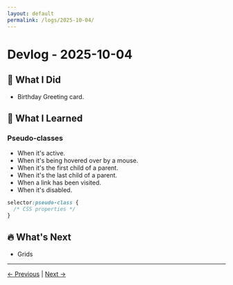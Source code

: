```yaml
---
layout: default
permalink: /logs/2025-10-04/
---
```


# Devlog - 2025-10-04

## 🚀 What I Did

- Birthday Greeting card.

## 🧠 What I Learned

### Pseudo-classes

- When it's active.
- When it's being hovered over by a mouse.
- When it's the first child of a parent.
- When it's the last child of a parent.
- When a link has been visited.
- When it's disabled.

```css
selector:pseudo-class {
  /* CSS properties */
}
```

## 🔥 What's Next

- Grids

---

[← Previous]({{site.baseurl}}/logs/2025-10-03/) | [Next →]({{site.baseurl}}/logs/2025-10-05/)
